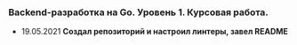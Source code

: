 ### Backend-разработка на Go. Уровень 1. Курсовая работа.
- 19.05.2021 **Создал репозиторий и настроил линтеры, завел README**
